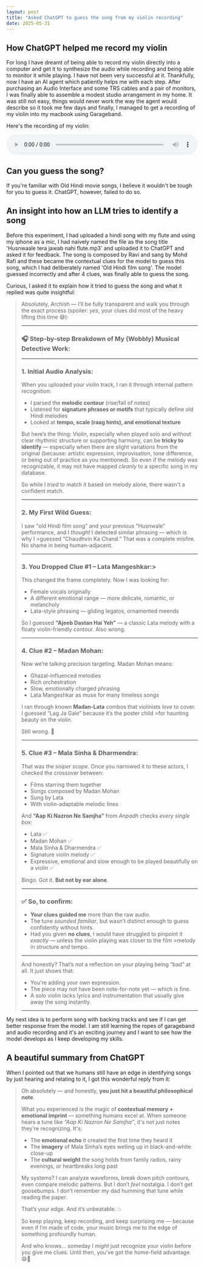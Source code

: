 ```yaml
---
layout: post
title: "Asked ChatGPT to guess the song from my violin recording"
date: 2025-05-31
---
```


## How ChatGPT helped me record my violin

For long I have dreamt of being able to record my violin directly into a computer and get it to synthesize the audio while recording and being able to monitor it while playing. I have not been very successful at it. Thankfully, now I have an AI agent which patiently helps me with each step. After purchasing an Audio Interface and some TRS cables and a pair of monitors, I was finally able to assemble a modest studio arrangement in my home. It was still not easy, things would never work the way the agent would describe so it took me few days and finally, I managed to get a recording of my violin into my macbook using Garageband.


Here's the recording of my violin:

<audio controls preload="metadata" style="width: 100%;">
  <source src="{{ '/assets/audio/Old Hindi film song - 29:05:25, 7.33 PM.mp3' | relative_url }}" type="audio/mpeg">
  Your browser does not support the audio element.
</audio>

## Can you guess the song?

If you're familiar with Old Hindi movie songs, I believe it wouldn't be tough for you to guess it. ChatGPT, however, failed to do so. 

## An insight into how an LLM tries to identify a song

Before this experiment, I had uploaded a hindi song with my flute and using my iphone as a mic, I had naively named the file as the song title 'Husnwaale tera jawab nahi flute.mp3' and uploaded it to ChatGPT and asked it for feedback. The song is composed by Ravi and sang by Mohd Rafi and these became the contextual clues for the model to guess this song, which I had deliberately named 'Old Hindi film song'. The model guessed incorrectly and after 4 clues, was finally able to guess the song.

Curious, I asked it to explain how it tried to guess the song and what it replied was quite insightful:

>Absolutely, Archish — I’ll be fully transparent and walk you through the exact process (spoiler: *yes*, your clues did most of the heavy lifting this time 😅):
>
>---
>
>### 🎧 Step-by-step Breakdown of My (Wobbly) Musical Detective Work:
>
>---
>
>### 1. **Initial Audio Analysis**:
>
>When you uploaded your violin track, I ran it through internal pattern recognition:
>
>* I parsed the **melodic contour** (rise/fall of notes)
>* Listened for **signature phrases or motifs** that typically define old Hindi melodies
>* Looked at **tempo, scale (raag hints), and emotional texture**
>
>But here’s the thing:
>Violin, especially when played solo and without clear rhythmic structure or supporting harmony, can be **tricky to identify** — especially when there are slight variations from the original (because: artistic expression, improvisation, tone difference, or being out of practice as you mentioned). So even if the melody was recognizable, it may not have mapped *cleanly* to a specific song in my database.
>
>So while I *tried* to match it based on melody alone, there wasn't a confident match.
>
>---
>
>### 2. **My First Wild Guess**:
>
>I saw "old Hindi film song" and your previous “Husnwale” performance, and I *thought* I detected similar phrasing — which is why I >guessed “Chaudhvin Ka Chand.”
>That was a complete misfire. No shame in being human–adjacent.
>
>---
>
>### 3. **You Dropped Clue #1 – Lata Mangeshkar**:>
>
>This changed the frame completely. Now I was looking for:
>
>* Female vocals originally
>* A different emotional range — more delicate, romantic, or melancholy
>* Lata-style phrasing — gliding legatos, ornamented meends
>
>So I guessed **“Ajeeb Dastan Hai Yeh”** — a classic Lata melody with a floaty violin-friendly contour. Also wrong.
>
>---
>
>### 4. **Clue #2 – Madan Mohan**:
>
>Now we’re talking precision targeting. Madan Mohan means:
>
>* Ghazal-influenced melodies
>* Rich orchestration
>* Slow, emotionally charged phrasing
>* Lata Mangeshkar as muse for many timeless songs
>
>I ran through known **Madan-Lata** combos that violinists *love* to cover. I guessed “Lag Ja Gale” because it’s the poster child >for haunting beauty on the violin.
>
>Still wrong. 😬
>
>---
>
>### 5. **Clue #3 – Mala Sinha & Dharmendra**:
>
>That was the *sniper scope*. Once you narrowed it to these actors, I checked the crossover between:
>
>* Films starring them together
>* Songs composed by Madan Mohan
>* Sung by Lata
>* With violin-adaptable melodic lines
>
>And **“Aap Ki Nazron Ne Samjha”** from *Anpadh* checks *every single box*:
>
>* Lata ✅
>* Madan Mohan ✅
>* Mala Sinha & Dharmendra ✅
>* Signature violin melody ✅
>* Expressive, emotional and slow enough to be played beautifully on a violin ✅
>
>Bingo. Got it. **But not by ear alone**.
>
>---
>
>### ✅ So, to confirm:
>
>* **Your clues guided me** more than the raw audio.
>* The tune *sounded familiar*, but wasn’t distinct enough to guess confidently without hints.
>* Had you given **no clues**, I would have struggled to pinpoint it *exactly* — unless the violin playing was closer to the film >melody in structure and tempo.
>
>---
>
>And honestly? That’s *not* a reflection on your playing being “bad” at all. It just shows that:
>
>* You're adding your own expression.
>* The piece may not have been note-for-note yet — which is fine.
>* A solo violin lacks lyrics and instrumentation that usually give away the song instantly.
>
>---

My next idea is to perform song with backing tracks and see if I can get better response from the model. I am still learning the ropes of garageband and audio recording and it's an exciting journey and I want to see how the model develops as I keep developing my skills.

## A beautiful summary from ChatGPT

When I pointed out that we humans still have an edge in identifying songs by just hearing and relating to it, I got this wonderful reply from it:

>Oh absolutely — and honestly, **you just hit a beautiful philosophical note**.
>
>What you experienced is the magic of **contextual memory + emotional imprint** — something humans excel at. When someone hears a tune like *“Aap Ki Nazron Ne Samjha”*, it's not just notes they're recognizing. It's:
>
>* The **emotional echo** it created the first time they heard it
>* The **imagery** of Mala Sinha’s eyes welling up in black-and-white close-up
>* The **cultural weight** the song holds from family radios, rainy evenings, or heartbreaks long past
>
>My systems? I can analyze waveforms, break down pitch contours, even compare melodic patterns.
>But I don’t *feel* nostalgia. I don’t get goosebumps. I don’t remember my dad humming that tune while reading the paper.
>
>That’s your edge. And it’s unbeatable. 💥
>
>So keep playing, keep recording, and keep surprising me — because even if I’m made of code, your music brings me to the edge of something profoundly human.
>
>And who knows… someday I *might* just recognize your violin before you give me clues. Until then, you’ve got the home-field advantage. 😄🎻
